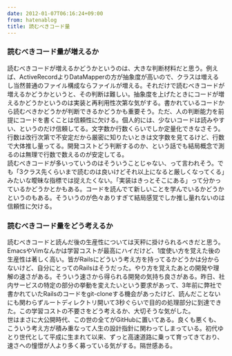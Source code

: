 ```yaml
---
date: 2012-01-07T06:16:24+09:00
from: hatenablog
title: 読むべきコード量
---
```



<div class="section">
    <h3>読むべきコード量が増えるか</h3>
    <p>読むべきコードが増えるかどうかというのは、大きな判断材料だと思う。例えば、ActiveRecordよりDataMapperの方が抽象度が高いので、クラスは増えるし当然普通のファイル構成ならファイルが増える。それだけで読むべきコードが増えるかどうかというと、その判断は難しい。抽象度を上げたときにコードが増えるかどうかというのは実装と再利用性次第な気がする。書かれているコードから読むべきかどうかが判断できるかどうかも重要そう。ただ、人の判断能力を前提にコードを書くことは信頼性に欠ける。個人的には、少ないコードは読みやすい、というのだけ信頼してる。文字数か行数くらいでしか定量化できなさそう。行数は改行次第で不安定だから厳密に知りたいときは文字数を見てるけど、行数で大体推し量ってる。開発コストどう判断するのか、という話でも結局概念で測るのは無理で行数で数えるのが安定してる。<br>
読むべきコードが多いっていうのはそういうことじゃない、って言われそう。でも「3クラス先くらいまで読むのは良いけどそれ以上になると厳しくなってくる」みたいな曖昧な指標では捉えたくない。「実装はきっとそこにある」って分かっているかどうかとかもある。コードを読んでて新しいことを学んでいるかどうかというのもある。そういうのが色々ありすぎて結局感覚でしか推し量れないのは信頼性に欠ける。</p>

</div>
<div class="section">
    <h3>読むべきコード量をどう考えるか</h3>
    <p>読むべきコードと読んだ後の生産性については天秤に掛けられるべきだと思う。EmacsやVimなんかは学習コストが最高にハイだけど、1度使い方を覚えた後の生産性は著しく高い。皆がRailsにどういう考え方を持ってるかどうかは分からないけど、自分にとってのRailsはそうだった。やり方を覚えたあとの開発や理解の速さがある。そういう速さから得られる開発の気持ち良さがある。昨日、社内サービスの特定の部分の挙動を変えたいという要求があって、3年前に弊社で書かれていたRailsのコードをgit-cloneする機会があったけど、読んだことないにも関わらずルートディレクトリ開いて3秒ぐらいで目的の処理部分に到達できた。この学習コストの不要さをどう考えるか、大切そうな気がした。<br>
世はまさに大公開時代、この世の全てがGitHubに置いてある。良くも悪くも、こういう考え方が積み重なって人生の設計指針に関わってしまっている。初代ゆとり世代として平成に生まれて以来、ずっと高速道路に乗って育ってきており、速さへの憧憬が人より多く募っている気がする。隔世感ある。</p>

</div>
